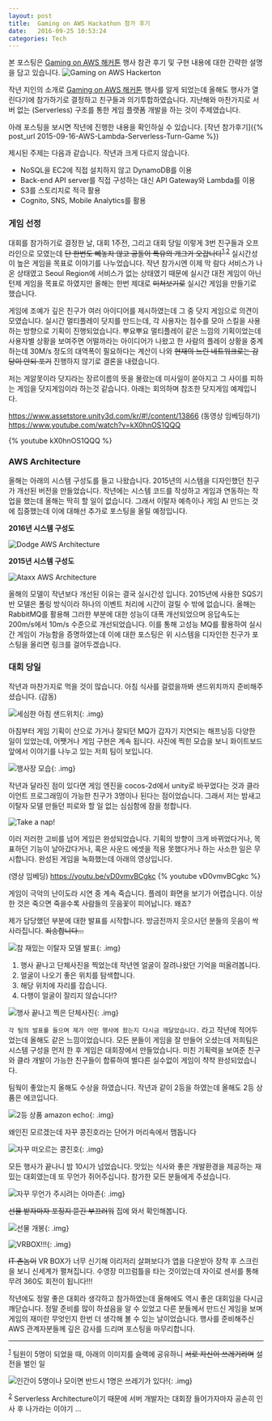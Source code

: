 ```yaml
---
layout: post
title:  Gaming on AWS Hackathon 참가 후기
date:   2016-09-25 10:53:24
categories: Tech
---
```


본 포스팅은 [Gaming on AWS 해커톤] 행사 참관 후기 및 구현 내용에 대한 간략한 설명을 담고 있습니다.
![Gaming on AWS Hackerton](/assets/images/aws_hackathon_2016/gamingonaws__hackathon.png)


작년 지인의 소개로 [Gaming on AWS 해커톤] 행사를 알게 되었는데 올해도 행사가 열린다기에 참가하기로 결정하고 친구들과 의기투합하였습니다.
지난해와 마찬가지로 서버 없는 (Serverless) 구조를 통한 게임 플랫폼 개발을 하는 것이 주제였습니다.

아래 포스팅을 보시면 작년에 진행한 내용을 확인하실 수 있습니다.
[작년 참가후기]({% post_url 2015-09-16-AWS-Lambda-Serverless-Turn-Game %})

제시된 주제는 다음과 같습니다. 작년과 크게 다르지 않습니다.

  * NoSQL을 EC2에 직접 설치하지 않고 DynamoDB를 이용
  * Back-end API server를 직접 구성하는 대신 API Gateway와 Lambda를 이용
  * S3를 스토리지로 적극 활용
  * Cognito, SNS, Mobile Analytics를 활용


### 게임 선정

대회를 참가하기로 결정한 날, 대회 1주전, 그리고 대회 당일 이렇게 3번 친구들과 오프라인으로 모였는데 <del>단 한번도 빼놓지 않고 공돌이 특유의 개그가 오갑니다</del><sup>[1](#gaedrip1)</sup><sup>,</sup><sup>[2](#gaedrip2)</sup> 실시간성이 높은 게임을 목표로 이야기를 나누었습니다.
작년 참가시엔 이제 막 람다 서비스가 나온 상태였고 Seoul Region에 서비스가 없는 상태였기 때문에 실시간 대전 게임이 아닌 턴제 게임을 목표로 하였지만 올해는 한번 제대로 <del/>미쳐보기로</del> 실시간 게임을 만들기로 했습니다.

게임에 조예가 깊은 친구가 여러 아이디어를 제시하였는데 그 중 닷지 게임으로 의견이 모였습니다.
실시간 멀티플레이 닷지를 만드는데, 각 사용자는 점수를 모아 스킬을 사용하는 방향으로 기획이 진행되었습니다.
뿌요뿌요 멀티플레이 같은 느낌의 기획이었는데 사용자별 상황을 보여주면 어떨까라는 아이디어가 나왔고 한 사람의 플레이 상황을 중계하는데 30M/s 정도의 대역폭이 필요하다는 계산이 나와 <del>현재의 느린 네트워크로는 감당이 안되 포기</del> 진행하지 않기로 결론을 내렸습니다.

저는 게알못이라 닷지라는 장르이름의 뜻을 몰랐는데 미사일이 쏟아지고 그 사이를 피하는 게임을 닷지게임이라 하는것 같습니다.
아래는 회의하며 참조한 닷지게임 예제입니다.

https://www.assetstore.unity3d.com/kr/#!/content/13866
(동영상 임베딩하기)
https://www.youtube.com/watch?v=kX0hnOS1QQQ

{% youtube kX0hnOS1QQQ %}


### AWS Architecture

올해는 아래의 시스템 구성도를 들고 나왔습니다.
2015년의 시스템을 디자인했던 친구가 개선된 버전을 만들었습니다.
작년에는 시스템 코드를 작성하고 게임과 연동하는 작업을 했는데 올해는 딱히 할 일이 없습니다.
그래서 이탈자 예측이나 게임 AI 만드는 것에 집중했는데 이에 대해선 추가로 포스팅을 올릴 예정입니다.

**2016년 시스템 구성도**

![Dodge AWS Architecture](/assets/images/aws_hackathon_2016/architecture.png)


**2015년 시스템 구성도**

![Ataxx AWS Architecture](/assets/images/aws_hackerton/architecture.png)


올해의 모델이 작년보다 개선된 이유는 결국 실시간성 입니다.
2015년에 사용한 SQS기반 모델은 폴링 방식이라 하나의 이벤트 처리에 시간이 걸릴 수 밖에 없습니다.
올해는 RabbitMQ를 활용해 그러한 부분에 대한 성능이 대폭 개선되었으며 응답속도는 200m/s에서 10m/s 수준으로 개선되었습니다.
이를 통해 고성능 MQ를 활용하여 실시간 게임이 가능함을 증명하였는데 이에 대한 포스팅은 위 시스템을 디자인한 친구가 포스팅을 올리면 링크를 걸어두겠습니다.


### 대회 당일

작년과 마찬가지로 먹을 것이 많습니다.
아침 식사를 걸렀을까봐 샌드위치까지 준비해주셨습니다. (감동)

![세심한 아침 샌드위치](/assets/images/aws_hackathon_2016/sandwich.jpg){: .img}

아침부터 게임 기획이 산으로 가거나 잘되던 MQ가 갑자기 지연되는 해프닝등 다양한 일이 있었는데, 어쨋거나 게임 구현은 계속 됩니다.
사진에 찍힌 모습을 보니 화이트보드 앞에서 이야기를 나누고 있는 저희 팀이 보입니다.

![행사장 모습](/assets/images/aws_hackathon_2016/contest_day_morning.jpg){: .img}

작년과 달라진 점이 있다면 게임 엔진을 cocos-2d에서 unity로 바꾸었다는 것과 클라이언트 프로그래밍이 가능한 친구가 3명이나 된다는 점이었습니다.
그래서 저는 밤새고 이탈자 모델 만들던 피로와 할 일 없는 심심함에 잠을 청합니다.

![Take a nap!](/assets/images/aws_hackathon_2016/sleep.jpg)

이러 저러한 고비를 넘어 게임은 완성되었습니다.
기획의 방향이 크게 바뀌었다거나, 목표하던 기능이 날아갔다거나, 혹은 사운드 에셋을 적용 못했다거나 하는 사소한 일은 무시합니다.
완성된 게임을 녹화했는데 아래의 영상입니다.

(영상 임베딩)
https://youtu.be/vD0vmvBCgkc
{% youtube vD0vmvBCgkc %}

게임이 극악의 난이도라 시연 중 계속 죽습니다.
플레이 화면을 보기가 어렵습니다.
이상한 것은 죽으면 죽을수록 사람들의 웃음꽃이 피어납니다. 왜죠?

제가 담당했던 부분에 대한 발표를 시작합니다.
방금전까지 웃으시던 분들의 웃음이 싹 사라집니다. <del>죄송합니다...</del>

![참 재밌는 이탈자 모델 발표](/assets/images/aws_hackathon_2016/presentation.jpg){: .img}

1. 행사 끝나고 단체사진을 찍었는데 작년엔 얼굴이 잘려나왔던 기억을 떠올려봅니다.
2. 얼굴이 나오기 좋은 위치를 탐색합니다.
3. 해당 위치에 자리를 잡습니다.
4. 다행이 얼굴이 잘리지 않습니다!?

![행사 끝나고 찍은 단체사진](/assets/images/aws_hackathon_2016/pic2.jpg){: .img}

`각 팀의 발표를 들으며 제가 어떤 행사에 왔는지 다시금 깨달았습니다.` 라고 작년에 적어두었는데 올해도 같은 느낌이었습니다.
모든 분들이 게임을 잘 만들어 오셨는데 저희팀은 시스템 구성을 먼저 한 후 게임은 대회장에서 만들었습니다.
미친 기획력을 보여준 친구와 클라 개발이 가능한 친구들이 합류하여 별다른 실수없이 게임이 챡챡 완성되었습니다.

팀웍이 좋았는지 올해도 수상을 하였습니다.
작년과 같이 2등을 하였는데 올해도 2등 상품은 에코입니다.

![2등 상품 amazon echo](/assets/images/aws_hackathon_2016/echo.jpg){: .img}


왜인진 모르겠는데 자꾸 콩진호라는 단어가 머리속에서 맴돕니다

![자꾸 떠오르는 콩진호](/assets/images/aws_hackathon_2016/kong.jpg){: .img}


모든 행사가 끝나니 밤 10시가 넘었습니다.
맛있는 식사와 좋은 개발환경을 제공하는 재밌는 대회였는데 또 무언가 쥐어주십니다.
참가한 모든 분들에게 주셨습니다.

![자꾸 무언가 주시려는 아마존](/assets/images/aws_hackathon_2016/gift.jpg){: .img}


<del>선물 받자마자 포징지 뜯긴 부끄러워</del> 집에 와서 확인해봅니다.

![선물 개봉](/assets/images/aws_hackathon_2016/gift2.jpg){: .img}

![VRBOX!!!](/assets/images/aws_hackathon_2016/gift_vrbox.jpg){: .img}

<del>IT 촌놈이</del> VR BOX가 너무 신기해 이리저리 살펴보다가 앱을 다운받아 장착 후 스크린을 보니 신세계가 펼쳐집니다.
수영장 미끄럼틀을 타는 것이었는데 자이로 센서를 통해 무려 360도 회전이 됩니다!!!

작년에도 정말 좋은 대회라 생각하고 참가하였는데 올해에도 역시 좋은 대회임을 다시금 깨닫습니다.
정말 준비를 많이 하셨음을 알 수 있었고 다른 분들께서 만드신 게임을 보며 게임의 재미란 무엇인지 한번 더 생각해 볼 수 있는 날이었습니다.
행사를 준비해주신 AWS 관계자분들께 깊은 감사를 드리며 포스팅을 마무리합니다.

----------

<sup>[1](#gaedrip1)</sup>
팀원이 5명이 되었을 때, 아래의 이미지를 슬랙에 공유하니 <del>서로 자신이 쓰레기라며</del> 설전을 벌인 일

![인간이 5명이나 모이면 반드시 1명은 쓰레기가 있다!](/assets/images/aws_hackathon_2016/five.png){: .img}

<sup>[2](#gaedrip2)</sup>
Serverless Architecture이기 때문에 서버 개발자는 대회장 들어가자마자 공손히 인사 후 나가라는 이야기 ...


[Gaming on AWS 해커톤]: https://aws.amazon.com/ko/events/gaming-on-aws/seoul-02/hackathon/